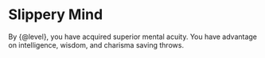 # Slippery Mind
By {@level}, you have acquired superior mental acuity.
You have advantage on intelligence, wisdom, and charisma saving throws.
